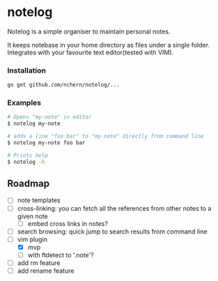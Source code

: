 # notelog

Notelog is a simple organiser to maintain personal notes.

It keeps notebase in your home directory as files under a single folder.
Integrates with your favourite text editor(tested with VIM).

### Installation
```bash
go get github.com/nchern/notelog/...
```

### Examples

```bash
# Opens "my-note" in editor
$ notelog my-note

# adds a line "foo bar" to "my-note" directly from command line
$ notelog my-note foo bar

# Prints help
$ notelog -h
```

## Roadmap

 - [ ] note templates
 - [ ] cross-linking: you can fetch all the references from other notes to a given note
   - [ ] embed cross links in notes?
 - [ ] search browsing: quick jump to search results from command line
 - [ ] vim plugin
   - [x] mvp
   - [ ] with ftdetect to '.note'?
- [ ] add rm feature
- [ ] add rename feature
